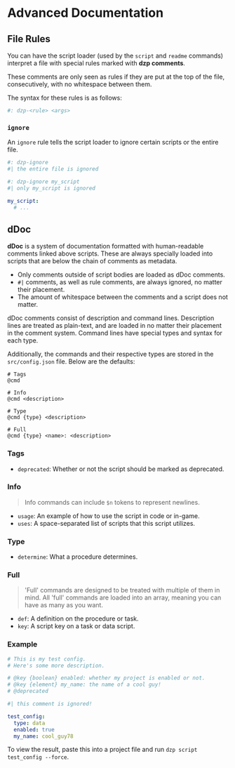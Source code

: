 # Advanced Documentation

## File Rules

You can have the script loader (used by the `script` and `readme` commands) interpret a file with special rules marked with **dzp comments**.

These comments are only seen as rules if they are put at the top of the file, consecutively, with no whitespace between them.

The syntax for these rules is as follows:

```yml
#: dzp-<rule> <args>
```

### `ignore`

An `ignore` rule tells the script loader to ignore certain scripts or the entire file.

```yml
#: dzp-ignore
#| the entire file is ignored

#: dzp-ignore my_script
#| only my_script is ignored

my_script:
  # ...
```

## dDoc

**dDoc** is a system of documentation formatted with human-readable comments linked above scripts. These are always specially loaded into scripts that are below the chain of comments as metadata. 

* Only comments outside of script bodies are loaded as dDoc comments.
* `#|` comments, as well as rule comments, are always ignored, no matter their placement.
* The amount of whitespace between the comments and a script does not matter.

dDoc comments consist of description and command lines. Description lines are treated as plain-text, and are loaded in no matter their placement in the comment system. Command lines have special types and syntax for each type.

Additionally, the commands and their respective types are stored in the `src/config.json` file. Below are the defaults:

```t
# Tags
@cmd

# Info
@cmd <description>

# Type
@cmd {type} <description>

# Full
@cmd {type} <name>: <description>
```

### Tags

* `deprecated`: Whether or not the script should be marked as deprecated.

### Info

> Info commands can include `$n` tokens to represent newlines.

* `usage`: An example of how to use the script in code or in-game.
* `uses`: A space-separated list of scripts that this script utilizes.

### Type

* `determine`: What a procedure determines.

### Full

> 'Full' commands are designed to be treated with multiple of them in mind. All 'full' commands are loaded into an array, meaning you can have as many as you want.

* `def`: A definition on the procedure or task.
* `key`: A script key on a task or data script.

### Example

```yml
# This is my test config.
# Here's some more description.

# @key {boolean} enabled: whether my project is enabled or not.
# @key {element} my_name: the name of a cool guy!
# @deprecated

#| this comment is ignored!

test_config:
  type: data
  enabled: true
  my_name: cool_guy78
```

To view the result, paste this into a project file and run `dzp script test_config --force`.